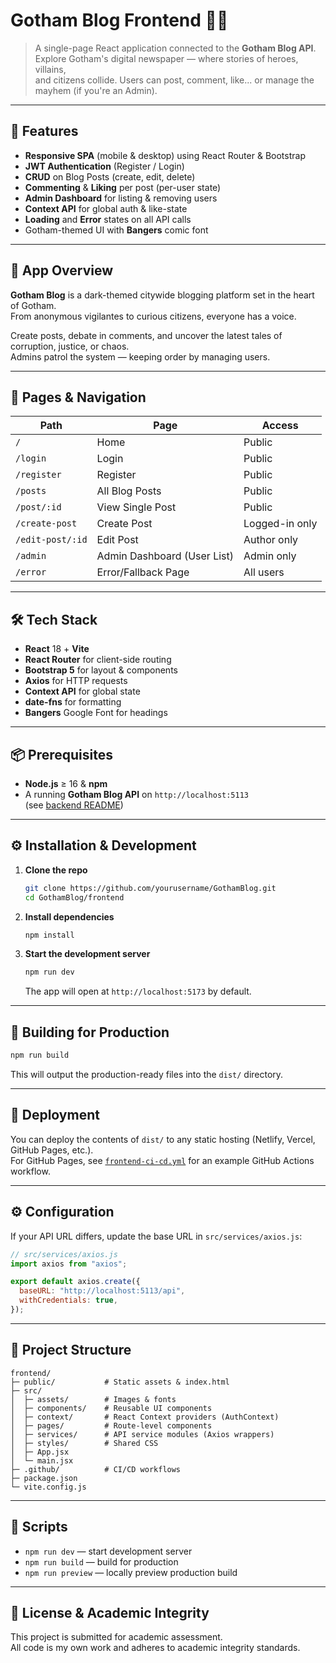 # Gotham Blog Frontend 🦇📰

> A single-page React application connected to the **Gotham Blog API**.  
> Explore Gotham's digital newspaper — where stories of heroes, villains,  
> and citizens collide. Users can post, comment, like... or manage the mayhem (if you're an Admin).

---

## 🚀 Features

- **Responsive SPA** (mobile & desktop) using React Router & Bootstrap
- **JWT Authentication** (Register / Login)
- **CRUD** on Blog Posts (create, edit, delete)
- **Commenting** & **Liking** per post (per-user state)
- **Admin Dashboard** for listing & removing users
- **Context API** for global auth & like-state
- **Loading** and **Error** states on all API calls
- Gotham-themed UI with **Bangers** comic font

---

## 📖 App Overview

**Gotham Blog** is a dark-themed citywide blogging platform set in the heart of Gotham.  
From anonymous vigilantes to curious citizens, everyone has a voice.

Create posts, debate in comments, and uncover the latest tales of corruption, justice, or chaos.  
Admins patrol the system — keeping order by managing users.

---

## 🧭 Pages & Navigation

| Path             | Page                        | Access         |
| ---------------- | --------------------------- | -------------- |
| `/`              | Home                        | Public         |
| `/login`         | Login                       | Public         |
| `/register`      | Register                    | Public         |
| `/posts`         | All Blog Posts              | Public         |
| `/post/:id`      | View Single Post            | Public         |
| `/create-post`   | Create Post                 | Logged-in only |
| `/edit-post/:id` | Edit Post                   | Author only    |
| `/admin`         | Admin Dashboard (User List) | Admin only     |
| `/error`         | Error/Fallback Page         | All users      |

---

## 🛠️ Tech Stack

- **React** 18 + **Vite**
- **React Router** for client-side routing
- **Bootstrap 5** for layout & components
- **Axios** for HTTP requests
- **Context API** for global state
- **date-fns** for formatting
- **Bangers** Google Font for headings

---

## 📦 Prerequisites

- **Node.js** ≥ 16 & **npm**
- A running **Gotham Blog API** on `http://localhost:5113`  
  (see [backend README](../backend/README.md))

---

## ⚙️ Installation & Development

1. **Clone the repo**

   ```bash
   git clone https://github.com/yourusername/GothamBlog.git
   cd GothamBlog/frontend
   ```

2. **Install dependencies**

   ```bash
   npm install
   ```

3. **Start the development server**
   ```bash
   npm run dev
   ```
   The app will open at `http://localhost:5173` by default.

---

## 🔨 Building for Production

```bash
npm run build
```

This will output the production-ready files into the `dist/` directory.

---

## 🚢 Deployment

You can deploy the contents of `dist/` to any static hosting (Netlify, Vercel, GitHub Pages, etc.).  
For GitHub Pages, see [`frontend-ci-cd.yml`](.github/workflows/frontend-ci-cd.yml) for an example GitHub Actions workflow.

---

## ⚙️ Configuration

If your API URL differs, update the base URL in `src/services/axios.js`:

```js
// src/services/axios.js
import axios from "axios";

export default axios.create({
  baseURL: "http://localhost:5113/api",
  withCredentials: true,
});
```

---

## 📂 Project Structure

```
frontend/
├─ public/           # Static assets & index.html
├─ src/
│  ├─ assets/        # Images & fonts
│  ├─ components/    # Reusable UI components
│  ├─ context/       # React Context providers (AuthContext)
│  ├─ pages/         # Route-level components
│  ├─ services/      # API service modules (Axios wrappers)
│  ├─ styles/        # Shared CSS
│  ├─ App.jsx
│  └─ main.jsx
├─ .github/          # CI/CD workflows
├─ package.json
└─ vite.config.js
```

---

## 📑 Scripts

- `npm run dev` — start development server
- `npm run build` — build for production
- `npm run preview` — locally preview production build

---

## 📝 License & Academic Integrity

This project is submitted for academic assessment.  
All code is my own work and adheres to academic integrity standards.

